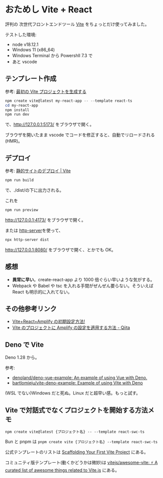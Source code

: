 # おためし Vite + React

評判の 次世代フロントエンドツール [Vite](https://ja.vitejs.dev/) をちょっとだけ使ってみました。

テストした環境:

- node v18.12.1
- Windows 11 (x86_64)
- Windows Terminal から Powershll 7.3 で
- あと vscode

## テンプレート作成

参考: [最初の Vite プロジェクトを生成する](https://ja.vitejs.dev/guide/#%E6%9C%80%E5%88%9D%E3%81%AE-vite-%E3%83%97%E3%83%AD%E3%82%B8%E3%82%A7%E3%82%AF%E3%83%88%E3%82%92%E7%94%9F%E6%88%90%E3%81%99%E3%82%8B)

```powershell
npm create vite@latest my-react-app -- --template react-ts
cd my-react-app
npm install
npm run dev
```

で、http://127.0.0.1:5173/ をブラウザで開く。

ブラウザを開いたまま vscode でコードを修正すると、自動でリロードされる(HMR)。

## デプロイ

参考: [静的サイトのデプロイ | Vite](https://ja.vitejs.dev/guide/static-deploy.html)

```powershell
npm run build
```

で、./dist/の下に出力される。

これを

```powershell
npm run preview
```

http://127.0.0.1:4173/ をブラウザで開く。

または [http-server](https://www.npmjs.com/package/http-server)を使って、

```powershell
npx http-server dist
```

http://127.0.0.1:8080/ をブラウザで開く、とかでも OK。

## 感想

- **異常に早い**。create-react-app より 1000 倍ぐらい早いような気がする。
- Webpack や Babel や tsc を入れる手間がぜんぜん要らない。そういえば React も明示的に入れてない。

## その他参考リンク

- [Vite+React+Amplify の初期設定方法!](https://zenn.dev/akira_abe/articles/20221012-vite-react-amplify)
- [Vite のプロジェクトに Amplify の設定を適用する方法 - Qiita](https://qiita.com/maejima_f/items/0188adbcc8f2af564153)

## Deno で Vite

Deno 1.28 から。

参考:

- [denoland/deno-vue-example: An example of using Vue with Deno.](https://github.com/denoland/deno-vue-example)
- [bartlomieju/vite-deno-example: Example of using Vite with Deno](https://github.com/bartlomieju/vite-deno-example)

(WSL でない)Windows だと死ぬ。Linux だと超早い感。もっと試す。

## Vite で対話式でなくプロジェクトを開始する方法メモ

`npm create vite@latest {プロジェクト名} -- --template react-swc-ts`

Bun と pnpm は
`pnpm create vite {プロジェクト名} --template react-swc-ts`

公式テンプレートのリストは
[Scaffolding Your First Vite Project](https://vitejs.dev/guide/#scaffolding-your-first-vite-project)
にある。

コミュニティ版テンプレート(動くかどうかは微妙)は
[vitejs/awesome-vite: ⚡️ A curated list of awesome things related to Vite.js](https://github.com/vitejs/awesome-vite#templates)
にある。

